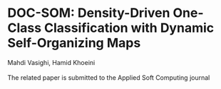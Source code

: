 # DOC-SOM: Density-Driven One-Class Classification with Dynamic Self-Organizing Maps
Mahdi Vasighi, Hamid Khoeini<br><br>
The related paper is submitted to the Applied Soft Computing journal
